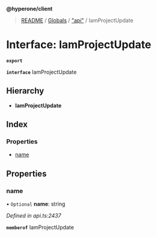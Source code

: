 **@hyperone/client**

> [README](../README.md) / [Globals](../globals.md) / ["api"](../modules/_api_.md) / IamProjectUpdate

# Interface: IamProjectUpdate

**`export`** 

**`interface`** IamProjectUpdate

## Hierarchy

* **IamProjectUpdate**

## Index

### Properties

* [name](_api_.iamprojectupdate.md#name)

## Properties

### name

• `Optional` **name**: string

*Defined in api.ts:2437*

**`memberof`** IamProjectUpdate
